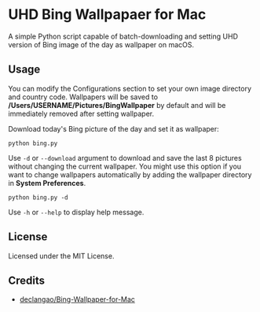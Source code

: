 # UHD Bing Wallpapaer for Mac
A simple Python script capable of batch-downloading and setting UHD version of Bing image of the day as wallpaper on macOS.

## Usage
You can modify the Configurations section to set your own image directory and country code. Wallpapers will be saved to **/Users/USERNAME/Pictures/BingWallpaper** by default and will be immediately removed after setting wallpaper.

Download today's Bing picture of the day and set it as wallpaper:

```
python bing.py
```

Use `-d` or `--download` argument to download and save the last 8 pictures without changing the current wallpaper. You might use this option if you want to change wallpapers automatically by adding the wallpaper directory in **System Preferences**.

```
python bing.py -d
```

Use `-h` or `--help` to display help message.

## License
Licensed under the MIT License.

## Credits
- [declangao/Bing-Wallpaper-for-Mac](https://github.com/declangao/Bing-Wallpaper-for-Mac)
